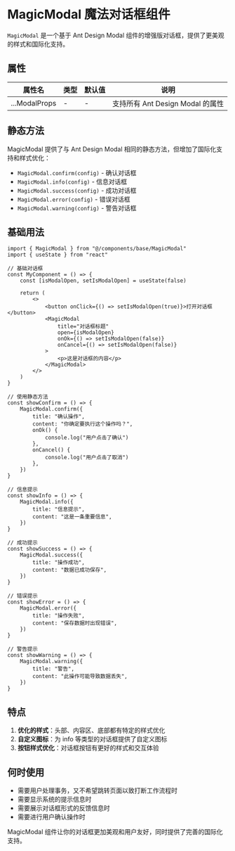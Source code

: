 # MagicModal 魔法对话框组件

`MagicModal` 是一个基于 Ant Design Modal 组件的增强版对话框，提供了更美观的样式和国际化支持。

## 属性

| 属性名        | 类型 | 默认值 | 说明                             |
| ------------- | ---- | ------ | -------------------------------- |
| ...ModalProps | -    | -      | 支持所有 Ant Design Modal 的属性 |

## 静态方法

MagicModal 提供了与 Ant Design Modal 相同的静态方法，但增加了国际化支持和样式优化：

-   `MagicModal.confirm(config)` - 确认对话框
-   `MagicModal.info(config)` - 信息对话框
-   `MagicModal.success(config)` - 成功对话框
-   `MagicModal.error(config)` - 错误对话框
-   `MagicModal.warning(config)` - 警告对话框

## 基础用法

```tsx
import { MagicModal } from "@/components/base/MagicModal"
import { useState } from "react"

// 基础对话框
const MyComponent = () => {
	const [isModalOpen, setIsModalOpen] = useState(false)

	return (
		<>
			<button onClick={() => setIsModalOpen(true)}>打开对话框</button>
			<MagicModal
				title="对话框标题"
				open={isModalOpen}
				onOk={() => setIsModalOpen(false)}
				onCancel={() => setIsModalOpen(false)}
			>
				<p>这是对话框的内容</p>
			</MagicModal>
		</>
	)
}

// 使用静态方法
const showConfirm = () => {
	MagicModal.confirm({
		title: "确认操作",
		content: "你确定要执行这个操作吗？",
		onOk() {
			console.log("用户点击了确认")
		},
		onCancel() {
			console.log("用户点击了取消")
		},
	})
}

// 信息提示
const showInfo = () => {
	MagicModal.info({
		title: "信息提示",
		content: "这是一条重要信息",
	})
}

// 成功提示
const showSuccess = () => {
	MagicModal.success({
		title: "操作成功",
		content: "数据已成功保存",
	})
}

// 错误提示
const showError = () => {
	MagicModal.error({
		title: "操作失败",
		content: "保存数据时出现错误",
	})
}

// 警告提示
const showWarning = () => {
	MagicModal.warning({
		title: "警告",
		content: "此操作可能导致数据丢失",
	})
}
```

## 特点

1. **优化的样式**：头部、内容区、底部都有特定的样式优化
2. **自定义图标**：为 info 等类型的对话框提供了自定义图标
3. **按钮样式优化**：对话框按钮有更好的样式和交互体验

## 何时使用

-   需要用户处理事务，又不希望跳转页面以致打断工作流程时
-   需要显示系统的提示信息时
-   需要展示对话框形式的反馈信息时
-   需要进行用户确认操作时

MagicModal 组件让你的对话框更加美观和用户友好，同时提供了完善的国际化支持。
